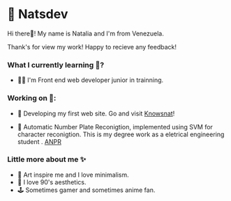 # 👾 Natsdev

Hi there👋! My name is Natalia and I'm from Venezuela.  

Thank's for view my work! Happy to recieve any feedback! 


### What I currently learning 🌱?
- 👩‍💻 I'm  Front end web developer junior in trainning. 

### Working on 🚀:

- 🌟 Developing my first web site.  Go and visit  [Knowsnat](https://natsdev.github.io/knowsnat/ "Knowsnat")!

- 🧠 Automatic Number Plate Reconigtion, implemented using SVM for character reconigtion. This is my degree work as a  eletrical engineering student . [ANPR](http://https://github.com/natsdev/Character_extraction "ANPR")


### Little more about me  ✨
-  💭 Art inspire me and I love minimalism. 
-  🔮 I love 90's aesthetics.
- 🕹️ Sometimes gamer and sometimes anime fan. 

